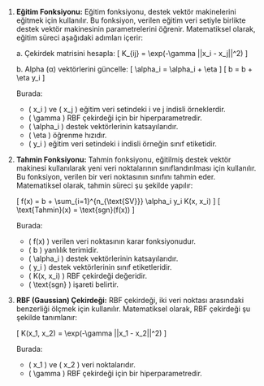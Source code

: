 1. **Eğitim Fonksiyonu:**
   Eğitim fonksiyonu, destek vektör makinelerini eğitmek için kullanılır. Bu fonksiyon, verilen eğitim veri setiyle birlikte destek vektör makinesinin parametrelerini öğrenir. Matematiksel olarak, eğitim süreci aşağıdaki adımları içerir:

   a. Çekirdek matrisini hesapla:
      \[ K_{ij} = \exp(-\gamma ||x_i - x_j||^2) \]
   
   b. Alpha (α) vektörlerini güncelle:
      \[ \alpha_i = \alpha_i + \eta \]
      \[ b = b + \eta y_i \]

   Burada:
   - \( x_i \) ve \( x_j \) eğitim veri setindeki i ve j indisli örneklerdir.
   - \( \gamma \) RBF çekirdeği için bir hiperparametredir.
   - \( \alpha_i \) destek vektörlerinin katsayılarıdır.
   - \( \eta \) öğrenme hızıdır.
   - \( y_i \) eğitim veri setindeki i indisli örneğin sınıf etiketidir.

2. **Tahmin Fonksiyonu:**
   Tahmin fonksiyonu, eğitilmiş destek vektör makinesi kullanılarak yeni veri noktalarının sınıflandırılması için kullanılır. Bu fonksiyon, verilen bir veri noktasının sınıfını tahmin eder. Matematiksel olarak, tahmin süreci şu şekilde yapılır:
   
   \[ f(x) = b + \sum_{i=1}^{n_{\text{SV}}} \alpha_i y_i K(x, x_i) \]
   \[ \text{Tahmin}(x) = \text{sgn}(f(x)) \]

   Burada:
   - \( f(x) \) verilen veri noktasının karar fonksiyonudur.
   - \( b \) yanlılık terimidir.
   - \( \alpha_i \) destek vektörlerinin katsayılarıdır.
   - \( y_i \) destek vektörlerinin sınıf etiketleridir.
   - \( K(x, x_i) \) RBF çekirdeği değeridir.
   - \( \text{sgn} \) işareti belirtir.

3. **RBF (Gaussian) Çekirdeği:**
   RBF çekirdeği, iki veri noktası arasındaki benzerliği ölçmek için kullanılır. Matematiksel olarak, RBF çekirdeği şu şekilde tanımlanır:
   
   \[ K(x_1, x_2) = \exp(-\gamma ||x_1 - x_2||^2) \]

   Burada:
   - \( x_1 \) ve \( x_2 \) veri noktalarıdır.
   - \( \gamma \) RBF çekirdeği için bir hiperparametredir.